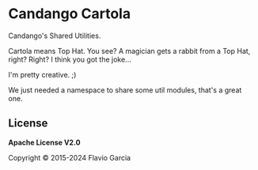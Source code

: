 # Candango Cartola

Candango's Shared Utilities.

Cartola means Top Hat. You see? A magician gets a rabbit from a Top Hat, right?
Right? I think you got the joke...

I'm pretty creative. ;)

We just needed a namespace to share some util modules, that's a great one.

## License

**Apache License V2.0**

Copyright © 2015-2024 Flavio Garcia
